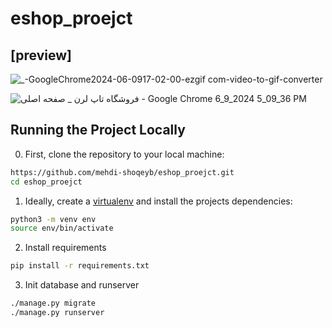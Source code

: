 # eshop_proejct

## [preview]
![_-GoogleChrome2024-06-0917-02-00-ezgif com-video-to-gif-converter](https://github.com/mehdi-shoqeyb/eshop_proejct/assets/168349368/18ffd468-0dee-4c04-ba0f-62ac18d22e06)


![فروشگاه تاپ لرن _ صفحه اصلی - Google Chrome 6_9_2024 5_09_36 PM](https://github.com/mehdi-shoqeyb/eshop_proejct/assets/168349368/4f562750-0a58-4592-9bf4-662b3bd4b341)

## Running the Project Locally

0. First, clone the repository to your local machine:
```bash
https://github.com/mehdi-shoqeyb/eshop_proejct.git
cd eshop_proejct
```

1. Ideally, create a [virtualenv](https://docs.python-guide.org/dev/virtualenvs/) and install the projects dependencies:
```bash
python3 -m venv env
source env/bin/activate
```

2. Install requirements
```bash
pip install -r requirements.txt
```

3. Init database and runserver
```bash
./manage.py migrate
./manage.py runserver
```
